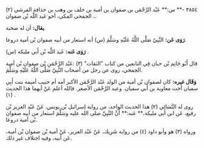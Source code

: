٣٨٥٤ -** س:** عَبْد الرَّحْمَن بن صفوان بن أمية بن خلف بن وهب بن حذافة القرشي (٢) ، الجمحي المكي، أخو عَبد اللَّه بْن صفوان.

**يقال:** أن له صحبة.

**رَوَى عَن:** النَّبِيّ صَلَّى اللَّهُ عَلَيْهِ وسَلَّمَ (س) أنه استعار من أبيه صفوان بْن أمية دروعا.

**رَوَى عَنه:** عَبد اللَّه بْن أَبي مليكة (س) .

قال أَبُو حَاتِم بْن حبان فِي التابعين من كتاب "الثقات" (٣) :عَبْد الرَّحْمَنِ بْن صفوان بْن أمية الجمحي، روى عن رجل من أصحاب النَّبِيّ صَلَّى اللَّهُ عَلَيْهِ وسَلَّمَ.

**وَقَال غيره:** كان لصفوان بْن أمية من الولد عَبْد الرَّحْمَن الأكبر أمه أم حبيب أميمة بنت أَبِي سفيان أخت معاوية بن أَبي سفيان. وعبد الرَّحْمَن الأصغر. فالله أعلم عَنْ أيهما هذا الحديث (١) .

روى له النَّسَائي (٢) هذا الحديث الواحد، من رواية إسرائيل بْن يونس، عَنْ عَبْد العزيز بْن رفيع، عَن ابن أَبي مليكة،** عَنه:** أَنَّ النَّبِيَّ صلى الله عليه وسَلَّمَ استعار من أبيه صفوان بْن أمية دروعا.

ورواه (٣) هو وأبو داود (٤) من رواية شَرِيك، عَنْ عَبْد العزيز، عَنْ أمية بْن صفوان بْن أمية، عَن أبيه، وفيه اختلاف غير ذلك.